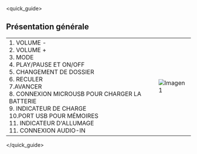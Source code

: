 <quick_guide>
## Présentation générale

|  |  |
|:-------|:-------|
|1.	VOLUME - <br> 2. VOLUME + <br> 3. MODE <br> 4. PLAY/PAUSE ET ON/OFF <br> 5. CHANGEMENT DE DOSSIER <br> 6.	RECULER <br> 7.AVANCER <br> 8. CONNEXION MICROUSB POUR CHARGER LA BATTERIE <br> 9. INDICATEUR DE CHARGE <br> 10.PORT USB POUR MÉMOIRES <br> 11. INDICATEUR D'ALLUMAGE  <br> 11. CONNEXION AUDIO-IN <br>  |![Imagen1](http://static.energysistem.com/images/manuals/42448/55154650cb18f.jpg)|
</quick_guide>

